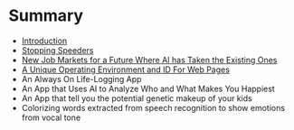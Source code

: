 # Summary

* [Introduction](README.md)
* [Stopping Speeders](chapter1.md)
* [New Job Markets for a Future Where AI has Taken the Existing Ones](new-job-markets-for-a-future-where-ai-has-taken-the-existing-ones.md)
* [A Unique Operating Environment and ID For Web Pages](a-unique-operating-environment-and-id-for-web-pages.md)
* An Always On Life-Logging App
* An App that Uses AI to Analyze Who and What Makes You Happiest
* An App that tell you the potential genetic makeup of your kids
* Colorizing words extracted from speech recognition to show emotions from vocal tone

